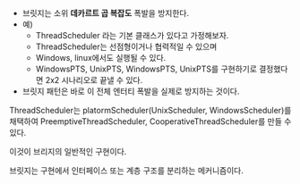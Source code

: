 * 브릿지는 소위 **데카르트 곱 복잡도** 폭발을 방지한다.
* 예)
	* ThreadScheduler 라는 기본 클래스가 있다고 가정해보자.
	* ThreadScheduler는 선점형이거나 협력적일 수 있으며 
	* Windows, linux에서도 실행될 수 있다.
	* WindowsPTS, UnixPTS, WindowsPTS, UnixPTS를 구현하기로 결정했다면 2x2 시나리오로 끝낼 수 있다.
* 브릿지 패턴은 바로 이 전체 엔터티 폭발을 실제로 방지하는 것이다.

ThreadScheduler는 platormScheduler(UnixScheduler, WindowsScheduler)를 채택하여 
PreemptiveThreadScheduler, CooperativeThreadScheduler를 만들 수 있다.

이것이 브리지의 일반적인 구현이다.

브릿지는 구현에서 인터페이스 또는 계층 구조를 분리하는 메커니즘이다.

